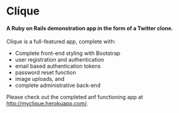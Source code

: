 # Clíque
#### A Ruby on Rails demonstration app in the form of a Twitter clone.

Clíque is a full-featured app, complete with:

- Complete front-end styling with Bootstrap
- user registration and authentication
- email based authentication tokens
- password reset function
- image uploads, and
- complete administrative back-end

Please check out the completed anf functioning app at http://myclique.herokuapp.com/.
